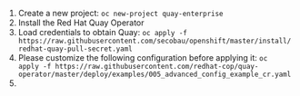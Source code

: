 1. Create a new project:
   `oc new-project quay-enterprise`
1. Install the Red Hat Quay Operator
1. Load credentials to obtain Quay:
   `oc apply -f https://raw.githubusercontent.com/secobau/openshift/master/install/redhat-quay-pull-secret.yaml`
1. Please customize the following configuration before applying it:
   `oc apply -f https://raw.githubusercontent.com/redhat-cop/quay-operator/master/deploy/examples/005_advanced_config_example_cr.yaml`
1. 
